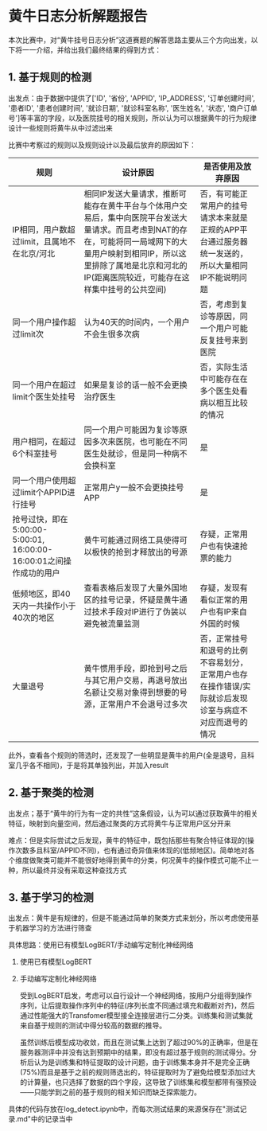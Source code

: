 # 黄牛日志分析解题报告

本次比赛中，对“黄牛挂号日志分析”这道赛题的解答思路主要从三个方向出发，以下将一一介绍，并给出我们最终结果的得到方式：

## 1. 基于规则的检测

出发点：由于数据中提供了['ID', '省份', 'APPID', 'IP_ADDRESS', '订单创建时间', '患者ID', '患者创建时间', '就诊日期', '就诊科室名称', '医生姓名', '状态', '商户订单号']等丰富的字段，以及医院挂号的相关规则，所以认为可以根据黄牛的行为规律设计一些规则将黄牛从中过滤出来

比赛中考察过的规则以及规则设计以及最后放弃的原因如下：

|规则|设计原因|是否使用及放弃原因|
|---|---|---|
|IP相同，用户数超过limit，且属地不在北京/河北|相同IP发送大量请求，推断可能存在黄牛平台与个体用户交易后，集中向医院平台发送大量请求。而且考虑到NAT的存在，可能将同一局域网下的大量用户映射到相同IP，所以这里排除了属地是北京和河北的IP(距离医院较近，可能存在这样集中挂号的公共空间)|否，有可能正常用户的挂号请求本来就是正规的APP平台通过服务器统一发送的，所以大量相同IP不能说明问题|
|同一个用户操作超过limit次|认为40天的时间内，一个用户不会生很多次病|否，考虑到复诊等原因，同一个用户可能反复挂号来到医院|
|同一个用户在超过limit个医生处挂号|如果是复诊的话一般不会更换治疗医生|否，实际生活中可能存在在多个医生处看病以相互比较的情况|
|用户相同，在超过6个科室挂号|同一个用户可能因为复诊等原因多次来医院，也可能在不同医生处就诊，但是同一种病不会换科室|是|
|同一个用户使用超过limit个APPID进行挂号|正常用户y一般不会更换挂号APP|是|
|抢号过快，即在5:00:00-5:00:01, 16:00:00-16:00:01之间操作成功的用户|黄牛可能通过网络工具使得可以极快的抢到才释放出的号源|存疑，正常用户也有快速抢票的能力|
|低频地区，即40天内一共操作小于40次的地区|查看表格后发现了大量外国地区的挂号记录，怀疑是黄牛通过技术手段对IP进行了伪装以避免被流量监测|存疑，发现有看似正常的用户也有IP来自外国的时候|
|大量退号|黄牛惯用手段，即抢到号之后与其它用户交易，再退号放出名额让交易对象得到想要的号源，正常用户不会退号过多次|否，正常挂号和退号的比例不容易划分，正常用户也存在操作错误/实际就诊后发现诊室与病症不对应而退号的情况|

此外，查看各个规则的筛选时，还发现了一些明显是黄牛的用户(全是退号，且科室几乎各不相同)，于是将其单独列出，并加入result

## 2. 基于聚类的检测

出发点；基于“黄牛的行为有一定的共性”这条假设，认为可以通过获取黄牛的相关特征，映射到向量空间，然后通过聚类的方式将黄牛与正常用户区分开来

难点：但是实际尝试之后发现，黄牛的特征中，既包括那些有聚合特征体现的(操作次数多且科室/APPID不同)，也有通过奇异值来体现的(低频地区)。简单地对各个维度做聚类可能并不能很好地得到黄牛的分类，何况黄牛的操作模式可能不止一种，所以最终并没有采取这种查找方式

## 3. 基于学习的检测

出发点：黄牛是有规律的，但是不能通过简单的聚类方式来划分，所以考虑使用基于机器学习的方法进行筛查

具体思路：使用已有模型LogBERT/手动编写定制化神经网络

1. 使用已有模型LogBERT

2. 手动编写定制化神经网络

    受到LogBERT启发，考虑可以自行设计一个神经网络，按用户分组得到操作序列，让后提取操作序列中的特征(序列长度不同通过填充和截断对齐)，然后通过性能强大的Transfomer模型接全连接层进行二分类。训练集和测试集就来自基于规则的测试中得分较高的数据的推导。

    虽然训练后模型成功收敛，而且在测试集上达到了超过90%的正确率，但是在服务器测评中并没有达到预期中的结果，即没有超过基于规则的测试得分。分析后认为是训练集和特征提取的设计问题，由于训练集本身并不是完全正确(75%)而且是基于之前的规则筛选出的，特征提取时为了避免给模型添加过大的计算量，也只选择了数据的四个字段，这导致了训练集和模型都带有强预设——只能学到之前的基于规则的相关知识而缺乏探索能力。

具体的代码存放在log_detect.ipynb中，而每次测试结果的来源保存在"测试记录.md"中的记录当中
